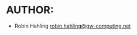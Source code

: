 # AUTHOR:

  * Robin Hahling <Rolinh> <robin.hahling@gw-computing.net>

<!-- vim: set filetype=markdown textwidth=80 -->
